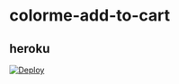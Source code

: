 # colorme-add-to-cart

## heroku
[![Deploy](https://www.herokucdn.com/deploy/button.svg)](https://heroku.com/deploy?template=https://github.com/hideack/colorme-add-to-cart)
